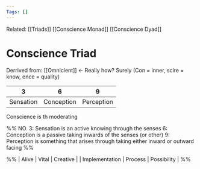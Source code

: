 ```yaml
---
Tags: []
---
```

Related: [[Triads]] [[Conscience Monad]] [[Conscience Dyad]]
# Conscience Triad
Derrived from: [[Omnicient]] <- Really how? Surely 
(Con = inner, scire = know, ence = quality)

| 3 | 6 | 9 |
|---|---|---|
| Sensation | Conception | Perception | <- NO

Conscience is th moderating  


%% NO. 
3: Sensation is an active knowing through the senses
6: Conception is a passive taking inwards of the senses (or other)
9: Perception is something that arises through taking either inward or outward facing
%%

%%
| Alive | Vital | Creative |
| Implementation | Process | Possibility |
%%